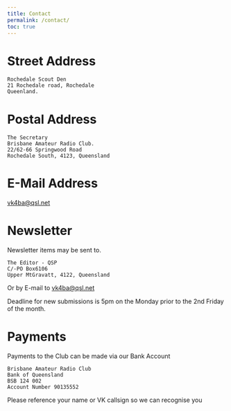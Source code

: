 ```yaml
---
title: Contact
permalink: /contact/
toc: true
---
```


# Street Address

```
Rochedale Scout Den
21 Rochedale road, Rochedale
Queenland.
```

# Postal Address

```
The Secretary
Brisbane Amateur Radio Club.
22/62-66 Springwood Road
Rochedale South, 4123, Queensland
```

# E-Mail Address

[vk4ba@qsl.net](mailto:vk4ba@qsl.net)

# Newsletter

Newsletter items may be sent to.

```
The Editor - QSP
C/-PO Box6106
Upper MtGravatt, 4122, Queensland
```

Or by E-mail to [vk4ba@qsl.net](mailto:vk4ba@qsl.net)

Deadline for new submissions is 5pm on the Monday prior to the 2nd Friday of the month.


# Payments

Payments to the Club can be made via our Bank Account

```
Brisbane Amateur Radio Club
Bank of Queensland
BSB 124 002
Account Number 90135552
```

Please reference your name or VK callsign so we can recognise you
